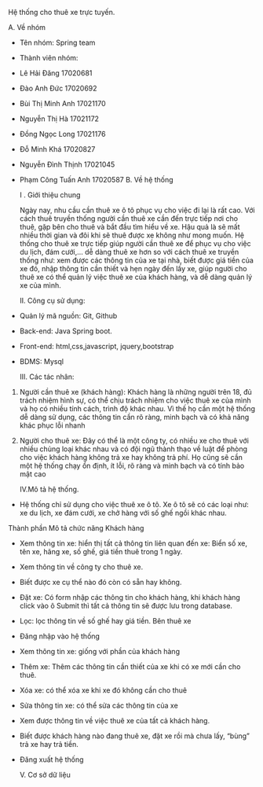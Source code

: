 ﻿Hệ thống cho thuê xe trực tuyến.

A. Về nhóm
- Tên nhóm: Spring team

- Thành viên nhóm: 

+ Lê Hải Đăng			17020681
+ Đào Anh Đức		17020692
+ Bùi Thị Minh Anh		17021170
+ Nguyễn Thị Hà		17021172
+ Đồng Ngọc Long		17021176
+ Đỗ Minh Khá		17020827
+ Nguyễn Đình Thịnh		17021045
+ Phạm Công Tuấn Anh	17020587
B. Về hệ thống

   I . Giới thiệu chung

   Ngày nay, nhu cầu cần thuê xe ô tô phục vụ cho việc đi lại là rất cao. Với cách thuê truyền thống người cần thuê xe cần đến trực tiếp nơi cho thuê, gặp bên cho thuê và bắt đầu tìm hiểu về xe. Hậu quả là sẽ mất nhiều thời gian và đôi khi sẽ thuê được xe không như mong muốn.
Hệ thống cho thuê xe trực tiếp giúp người cần thuê xe để phục vụ cho việc du lịch, đám cưới,… dễ dàng thuê xe hơn so với cách thuê xe truyền thống như: xem được các thông tin của xe tại nhà, biết được giá tiền của xe đó, nhập thông tin cần thiết và hẹn ngày đến lấy xe, giúp người cho thuê xe có thể quản lý việc thuê xe của khách hàng, và dễ dàng quản lý xe của mình.

   II. Công cụ sử dụng:

- Quản lý mã nguồn: Git, Github
- Back-end: Java Spring boot.
- Front-end: html,css,javascript, jquery,bootstrap
- BDMS: Mysql

   III. Các tác nhân:

1. Người cần thuê xe (khách hàng): Khách hàng là những người trên 18, đủ trách nhiệm hình sự, có thể chịu trách nhiệm cho việc thuê xe của mình và họ có nhiều tính cách, trình độ khác nhau. Vì thế họ cần một hệ thống dễ dàng sử dụng, các thông tin cần rõ ràng, minh bạch và có khả năng khác phục lỗi nhanh

2. Người cho thuê xe: Đây có thể là một công ty, có nhiều xe cho thuê với nhiều chủng loại khác nhau và có đội ngũ thành thạo về luật để phòng cho việc khách hàng không trả xe hay không trả phí. Họ cũng sẽ cần một hệ thống chạy ổn định, ít lỗi, rõ ràng và minh bạch và có tính bảo mật cao

   IV.Mô tả hệ thống.

- Hệ thống chỉ sử dụng cho việc thuê xe ô tô. Xe ô tô sẽ có các loại như: xe du lịch, xe đám cưới, xe chở hàng với số ghế ngồi khác nhau.


Thành phầnMô tả chức năngKhách hàng- Xem thông tin xe: hiển thị tất cả thông tin liên quan đến xe: Biển số xe, tên xe, hãng xe, số ghế, giá tiền thuê trong 1 ngày.
- Xem thông tin về công ty cho thuê xe.
- Biết được xe cụ thể nào đó còn có sẵn hay không.
- Đặt xe: Có form nhập các thông tin cho khách hàng, khi khách hàng click vào ô Submit thì tất cả thông tin sẽ được lưu trong database.
- Lọc: lọc thông tin về số ghế hay giá tiền.Bên thuê xe- Đăng nhập vào hệ thống
- Xem thông tin xe: giống với phần của khách hàng
- Thêm xe: Thêm các thông tin cần thiết của xe khi có xe mới cần cho thuê.
- Xóa xe: có thể xóa xe khi xe đó không cần cho thuê
- Sửa thông tin xe: có thể sửa các thông tin của xe
- Xem được thông tin về việc thuê xe của tất cả khách hàng.
- Biết được khách hàng nào đang thuê xe, đặt xe rồi mà chưa lấy, “bùng” trả xe hay trả tiền.
- Đăng xuất hệ thống

   V. Cơ sở dữ liệu


